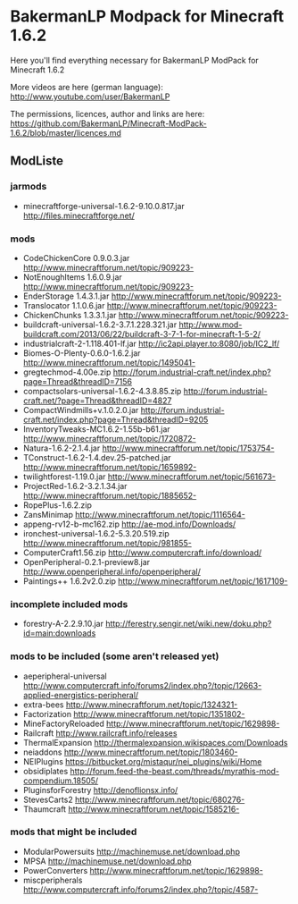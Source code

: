 # BakermanLP Modpack for Minecraft 1.6.2
Here you'll find everything necessary for BakermanLP ModPack for Minecraft 1.6.2

More videos are here (german language): 
<http://www.youtube.com/user/BakermanLP>

The permissions, licences, author and links are here:
<https://github.com/BakermanLP/Minecraft-ModPack-1.6.2/blob/master/licences.md>

## ModListe
### jarmods
* minecraftforge-universal-1.6.2-9.10.0.817.jar <http://files.minecraftforge.net/>

### mods
* CodeChickenCore 0.9.0.3.jar <http://www.minecraftforum.net/topic/909223->
* NotEnoughItems 1.6.0.9.jar <http://www.minecraftforum.net/topic/909223->
* EnderStorage 1.4.3.1.jar <http://www.minecraftforum.net/topic/909223->
* Translocator 1.1.0.6.jar <http://www.minecraftforum.net/topic/909223->
* ChickenChunks 1.3.3.1.jar <http://www.minecraftforum.net/topic/909223->
* buildcraft-universal-1.6.2-3.7.1.228.321.jar <http://www.mod-buildcraft.com/2013/06/22/buildcraft-3-7-1-for-minecraft-1-5-2/>
* industrialcraft-2-1.118.401-lf.jar <http://ic2api.player.to:8080/job/IC2_lf/>
* Biomes-O-Plenty-0.6.0-1.6.2.jar <http://www.minecraftforum.net/topic/1495041->
* gregtechmod-4.00e.zip <http://forum.industrial-craft.net/index.php?page=Thread&threadID=7156>
* compactsolars-universal-1.6.2-4.3.8.85.zip <http://forum.industrial-craft.net/?page=Thread&threadID=4827>
* CompactWindmills+v.1.0.2.0.jar <http://forum.industrial-craft.net/index.php?page=Thread&threadID=9205>
* InventoryTweaks-MC1.6.2-1.55b-b61.jar <http://www.minecraftforum.net/topic/1720872->
* Natura-1.6.2-2.1.4.jar <http://www.minecraftforum.net/topic/1753754->
* TConstruct-1.6.2-1.4.dev.25-patched.jar <http://www.minecraftforum.net/topic/1659892->
* twilightforest-1.19.0.jar <http://www.minecraftforum.net/topic/561673->
* ProjectRed-1.6.2-3.2.1.34.jar <http://www.minecraftforum.net/topic/1885652->
* RopePlus-1.6.2.zip 
* ZansMinimap <http://www.minecraftforum.net/topic/1116564->
* appeng-rv12-b-mc162.zip <http://ae-mod.info/Downloads/>
* ironchest-universal-1.6.2-5.3.20.519.zip <http://www.minecraftforum.net/topic/981855->
* ComputerCraft1.56.zip <http://www.computercraft.info/download/>
* OpenPeripheral-0.2.1-preview8.jar <http://www.openperipheral.info/openperipheral/>
* Paintings++ 1.6.2v2.0.zip <http://www.minecraftforum.net/topic/1617109->

### incomplete included mods
* forestry-A-2.2.9.10.jar <http://ferestry.sengir.net/wiki.new/doku.php?id=main:downloads>

### mods to be included (some aren't released yet)
* aeperipheral-universal <http://www.computercraft.info/forums2/index.php?/topic/12663-applied-energistics-peripheral/>
* extra-bees <http://www.minecraftforum.net/topic/1324321->
* Factorization <http://www.minecraftforum.net/topic/1351802->
* MineFactoryReloaded <http://www.minecraftforum.net/topic/1629898->
* Railcraft <http://www.railcraft.info/releases>
* ThermalExpansion <http://thermalexpansion.wikispaces.com/Downloads>
* neiaddons <http://www.minecraftforum.net/topic/1803460->
* NEIPlugins <https://bitbucket.org/mistaqur/nei_plugins/wiki/Home>
* obsidiplates <http://forum.feed-the-beast.com/threads/myrathis-mod-compendium.18505/>
* PluginsforForestry <http://denoflionsx.info/>
* StevesCarts2 <http://www.minecraftforum.net/topic/680276->
* Thaumcraft <http://www.minecraftforum.net/topic/1585216->

### mods that might be included
* ModularPowersuits <http://machinemuse.net/download.php>
* MPSA <http://machinemuse.net/download.php>
* PowerConverters <http://www.minecraftforum.net/topic/1629898->
* miscperipherals <http://www.computercraft.info/forums2/index.php?/topic/4587->

